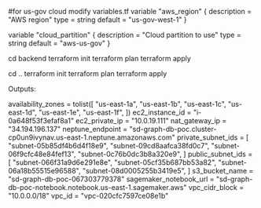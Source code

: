 
#for us-gov cloud modify variables.tf
variable "aws_region" {
  description = "AWS region"
  type        = string
  default     = "us-gov-west-1"
}

variable "cloud_partition" {
  description = "Cloud partition to use"
  type        = string
  default     = "aws-us-gov"
}



<!-- one time only run this -->
cd backend
terraform init
terraform plan
terraform apply

<!-- IAC -->
<!-- 
After the backend is created, return to the main VPC configuration directory and initialize with the new backend: 
-->
cd ..
terraform init
terraform plan
terraform apply


Outputs:

availability_zones = tolist([
  "us-east-1a",
  "us-east-1b",
  "us-east-1c",
  "us-east-1d",
  "us-east-1e",
  "us-east-1f",
])
ec2_instance_id = "i-0a648f53f3efaf8a1"
ec2_private_ip = "10.0.19.111"
nat_gateway_ip = "34.194.196.137"
neptune_endpoint = "sd-graph-db-poc.cluster-cp0un9ivynav.us-east-1.neptune.amazonaws.com"
private_subnet_ids = [
  "subnet-05b85df4b6d4f18e9",
  "subnet-09cd8aafca38fd0c7",
  "subnet-06f9cfc48e84fef13",
  "subnet-0c76b0dc3b8a320e9",
]
public_subnet_ids = [
  "subnet-066f31a9d6e291e8e",
  "subnet-05cf35b687bb53a82",
  "subnet-06a18b55515e96588",
  "subnet-08d0005255b3419e5",
]
s3_bucket_name = "sd-graph-db-poc-067303779378"
sagemaker_notebook_url = "sd-graph-db-poc-notebook.notebook.us-east-1.sagemaker.aws"
vpc_cidr_block = "10.0.0.0/18"
vpc_id = "vpc-020cfc7597ce08e1b"